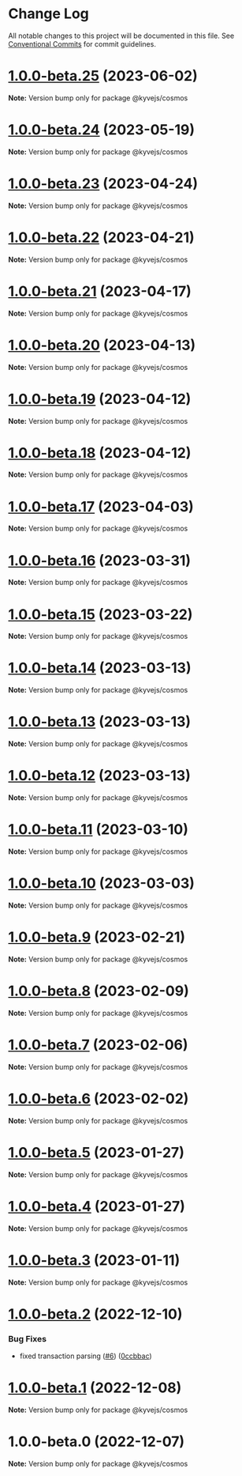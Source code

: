 # Change Log

All notable changes to this project will be documented in this file.
See [Conventional Commits](https://conventionalcommits.org) for commit guidelines.

# [1.0.0-beta.25](https://github.com/KYVENetwork/kyvejs/compare/@kyvejs/cosmos@1.0.0-beta.24...@kyvejs/cosmos@1.0.0-beta.25) (2023-06-02)

**Note:** Version bump only for package @kyvejs/cosmos

# [1.0.0-beta.24](https://github.com/KYVENetwork/kyvejs/compare/@kyvejs/cosmos@1.0.0-beta.23...@kyvejs/cosmos@1.0.0-beta.24) (2023-05-19)

**Note:** Version bump only for package @kyvejs/cosmos

# [1.0.0-beta.23](https://github.com/KYVENetwork/kyvejs/compare/@kyvejs/cosmos@1.0.0-beta.22...@kyvejs/cosmos@1.0.0-beta.23) (2023-04-24)

**Note:** Version bump only for package @kyvejs/cosmos

# [1.0.0-beta.22](https://github.com/KYVENetwork/kyvejs/compare/@kyvejs/cosmos@1.0.0-beta.21...@kyvejs/cosmos@1.0.0-beta.22) (2023-04-21)

**Note:** Version bump only for package @kyvejs/cosmos

# [1.0.0-beta.21](https://github.com/KYVENetwork/kyvejs/compare/@kyvejs/cosmos@1.0.0-beta.20...@kyvejs/cosmos@1.0.0-beta.21) (2023-04-17)

**Note:** Version bump only for package @kyvejs/cosmos

# [1.0.0-beta.20](https://github.com/KYVENetwork/kyvejs/compare/@kyvejs/cosmos@1.0.0-beta.19...@kyvejs/cosmos@1.0.0-beta.20) (2023-04-13)

**Note:** Version bump only for package @kyvejs/cosmos

# [1.0.0-beta.19](https://github.com/KYVENetwork/kyvejs/compare/@kyvejs/cosmos@1.0.0-beta.18...@kyvejs/cosmos@1.0.0-beta.19) (2023-04-12)

**Note:** Version bump only for package @kyvejs/cosmos

# [1.0.0-beta.18](https://github.com/KYVENetwork/kyvejs/compare/@kyvejs/cosmos@1.0.0-beta.17...@kyvejs/cosmos@1.0.0-beta.18) (2023-04-12)

**Note:** Version bump only for package @kyvejs/cosmos

# [1.0.0-beta.17](https://github.com/KYVENetwork/kyvejs/compare/@kyvejs/cosmos@1.0.0-beta.16...@kyvejs/cosmos@1.0.0-beta.17) (2023-04-03)

**Note:** Version bump only for package @kyvejs/cosmos

# [1.0.0-beta.16](https://github.com/KYVENetwork/kyvejs/compare/@kyvejs/cosmos@1.0.0-beta.15...@kyvejs/cosmos@1.0.0-beta.16) (2023-03-31)

**Note:** Version bump only for package @kyvejs/cosmos

# [1.0.0-beta.15](https://github.com/KYVENetwork/kyvejs/compare/@kyvejs/cosmos@1.0.0-beta.14...@kyvejs/cosmos@1.0.0-beta.15) (2023-03-22)

**Note:** Version bump only for package @kyvejs/cosmos

# [1.0.0-beta.14](https://github.com/KYVENetwork/kyvejs/compare/@kyvejs/cosmos@1.0.0-beta.13...@kyvejs/cosmos@1.0.0-beta.14) (2023-03-13)

**Note:** Version bump only for package @kyvejs/cosmos

# [1.0.0-beta.13](https://github.com/KYVENetwork/kyvejs/compare/@kyvejs/cosmos@1.0.0-beta.12...@kyvejs/cosmos@1.0.0-beta.13) (2023-03-13)

**Note:** Version bump only for package @kyvejs/cosmos

# [1.0.0-beta.12](https://github.com/KYVENetwork/kyvejs/compare/@kyvejs/cosmos@1.0.0-beta.11...@kyvejs/cosmos@1.0.0-beta.12) (2023-03-13)

**Note:** Version bump only for package @kyvejs/cosmos

# [1.0.0-beta.11](https://github.com/KYVENetwork/kyvejs/compare/@kyvejs/cosmos@1.0.0-beta.10...@kyvejs/cosmos@1.0.0-beta.11) (2023-03-10)

**Note:** Version bump only for package @kyvejs/cosmos

# [1.0.0-beta.10](https://github.com/KYVENetwork/kyvejs/compare/@kyvejs/cosmos@1.0.0-beta.9...@kyvejs/cosmos@1.0.0-beta.10) (2023-03-03)

**Note:** Version bump only for package @kyvejs/cosmos

# [1.0.0-beta.9](https://github.com/KYVENetwork/kyvejs/compare/@kyvejs/cosmos@1.0.0-beta.8...@kyvejs/cosmos@1.0.0-beta.9) (2023-02-21)

**Note:** Version bump only for package @kyvejs/cosmos

# [1.0.0-beta.8](https://github.com/KYVENetwork/kyvejs/compare/@kyvejs/cosmos@1.0.0-beta.7...@kyvejs/cosmos@1.0.0-beta.8) (2023-02-09)

**Note:** Version bump only for package @kyvejs/cosmos

# [1.0.0-beta.7](https://github.com/KYVENetwork/kyvejs/compare/@kyvejs/cosmos@1.0.0-beta.6...@kyvejs/cosmos@1.0.0-beta.7) (2023-02-06)

**Note:** Version bump only for package @kyvejs/cosmos

# [1.0.0-beta.6](https://github.com/KYVENetwork/kyvejs/compare/@kyvejs/cosmos@1.0.0-beta.5...@kyvejs/cosmos@1.0.0-beta.6) (2023-02-02)

**Note:** Version bump only for package @kyvejs/cosmos

# [1.0.0-beta.5](https://github.com/KYVENetwork/kyvejs/compare/@kyvejs/cosmos@1.0.0-beta.4...@kyvejs/cosmos@1.0.0-beta.5) (2023-01-27)

**Note:** Version bump only for package @kyvejs/cosmos

# [1.0.0-beta.4](https://github.com/KYVENetwork/kyvejs/compare/@kyvejs/cosmos@1.0.0-beta.3...@kyvejs/cosmos@1.0.0-beta.4) (2023-01-27)

**Note:** Version bump only for package @kyvejs/cosmos

# [1.0.0-beta.3](https://github.com/KYVENetwork/kyvejs/compare/@kyvejs/cosmos@1.0.0-beta.2...@kyvejs/cosmos@1.0.0-beta.3) (2023-01-11)

**Note:** Version bump only for package @kyvejs/cosmos

# [1.0.0-beta.2](https://github.com/KYVENetwork/kyvejs/compare/@kyvejs/cosmos@1.0.0-beta.1...@kyvejs/cosmos@1.0.0-beta.2) (2022-12-10)

### Bug Fixes

- fixed transaction parsing ([#6](https://github.com/KYVENetwork/kyvejs/issues/6)) ([0ccbbac](https://github.com/KYVENetwork/kyvejs/commit/0ccbbac11439ce1e5a6014c3ac675ea71bb3033e))

# [1.0.0-beta.1](https://github.com/KYVENetwork/kyvejs/compare/@kyvejs/cosmos@1.0.0-beta.0...@kyvejs/cosmos@1.0.0-beta.1) (2022-12-08)

**Note:** Version bump only for package @kyvejs/cosmos

# 1.0.0-beta.0 (2022-12-07)

**Note:** Version bump only for package @kyvejs/cosmos
